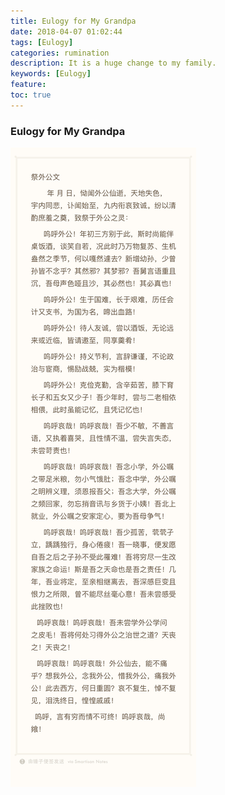 ```yaml
---
title: Eulogy for My Grandpa
date: 2018-04-07 01:02:44
tags: [Eulogy]
categories: rumination
description: It is a huge change to my family.
keywords: [Eulogy]
feature: 
toc: true
---
```

### Eulogy for My Grandpa

<!--more-->

![CommemorateMyGrandpa](/images/20180407/CommemorateMyGrandpa.jpg)
